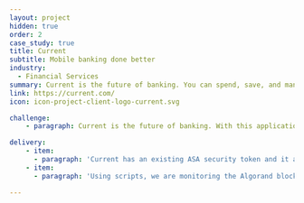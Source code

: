 ```yaml
---
layout: project
hidden: true
order: 2
case_study: true
title: Current
subtitle: Mobile banking done better
industry:
  - Financial Services
summary: Current is the future of banking. You can spend, save, and manage your money better with their mobile banking app and Visa debit card.
link: https://current.com/
icon: icon-project-client-logo-current.svg

challenge:
    - paragraph: Current is the future of banking. With this application you can spend, save, and manage your money better via a mobile banking app and Visa debit card that are designed to make the most of what people get.

delivery:
    - item:
      - paragraph: 'Current has an existing ASA security token and it aims to issue a new utility token in exchange for the security token.'
    - item:
      - paragraph: 'Using scripts, we are monitoring the Algorand blockchain looking for CRNC account holders and, based on that, we are creating utility tokens. These scripts will lock the deposited tokens but incentivise this lock up by issuing bonuses based on the times tokens are locked from.'

---
```

